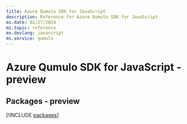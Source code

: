 ```yaml
---
title: Azure Qumulo SDK for JavaScript
description: Reference for Azure Qumulo SDK for JavaScript
ms.date: 02/27/2024
ms.topic: reference
ms.devlang: javascript
ms.service: qumulo
---
```

# Azure Qumulo SDK for JavaScript - preview
## Packages - preview
[!INCLUDE [packages](qumulo-index.md)]